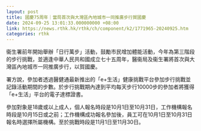 ```yaml
---
layout: post
title: 國慶75周年｜當局首次與大灣區內地城市一同推廣步行賀國慶
date: 2024-09-25 13:01:33.000000000 +08:00
link: https://news.rthk.hk/rthk/ch/component/k2/1771965-20240925.htm
categories: rthk
---
```


衞生署前年開始舉辦「日行萬步」活動，鼓勵市民增加體能活動，今年為第三階段的步行挑戰，並適逢中華人民共和國成立七十五周年，醫衞局及衞生署將首次與大灣區內地城市一同推廣步行，以賀國慶。

署方說，參加者透過醫健通最新推出的「e+生活」健康挑戰平台參加步行挑戰並記錄活動期間的步數。於步行挑戰期內達到平均每天步行10000步的參加者將獲得「e+生活」平台的電子達標證書。

參加對象是18歲或以上成人，個人報名時段是10月1日至10月31日，工作機構報名時段是10月15日或之前；工作機構成功報名參加後，員工可在10月1日至10月31日報名時選擇所屬機構。至於挑戰時段是11月1日至11月30日。
